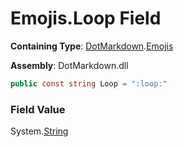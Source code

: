 # Emojis\.Loop Field

**Containing Type**: [DotMarkdown](../../README.md)\.[Emojis](../README.md)

**Assembly**: DotMarkdown\.dll

```csharp
public const string Loop = ":loop:"
```

### Field Value

System\.[String](https://docs.microsoft.com/en-us/dotnet/api/system.string)